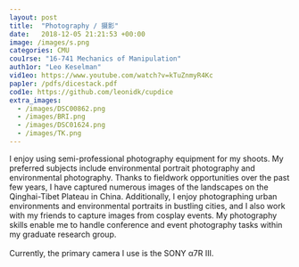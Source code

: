 ```yaml
---
layout: post
title:  "Photography / 摄影"
date:   2018-12-05 21:21:53 +00:00
image: /images/s.png
categories: CMU
cou1rse: "16-741 Mechanics of Manipulation"
auth1or: "Leo Keselman"
vid1eo: https://www.youtube.com/watch?v=kTuZnmyR4Kc
pap1er: /pdfs/dicestack.pdf
cod1e: https://github.com/leonidk/cupdice
extra_images:
  - /images/DSC00862.png
  - /images/BRI.png
  - /images/DSC01624.png
  - /images/TK.png
---
```

I enjoy using semi-professional photography equipment for my shoots. My preferred subjects include environmental portrait photography and environmental photography. Thanks to fieldwork opportunities over the past few years, I have captured numerous images of the landscapes on the Qinghai-Tibet Plateau in China. Additionally, I enjoy photographing urban environments and environmental portraits in bustling cities, and I also work with my friends to capture images from cosplay events. My photography skills enable me to handle conference and event photography tasks within my graduate research group.
<br><br>
Currently, the primary camera I use is the SONY α7R III.